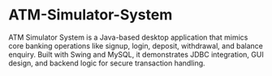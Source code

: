 # ATM-Simulator-System
ATM Simulator System is a Java-based desktop application that mimics core banking operations like signup, login, deposit, withdrawal, and balance enquiry. Built with Swing and MySQL, it demonstrates JDBC integration, GUI design, and backend logic for secure transaction handling.
